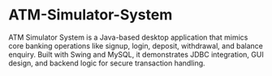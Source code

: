 # ATM-Simulator-System
ATM Simulator System is a Java-based desktop application that mimics core banking operations like signup, login, deposit, withdrawal, and balance enquiry. Built with Swing and MySQL, it demonstrates JDBC integration, GUI design, and backend logic for secure transaction handling.
